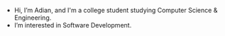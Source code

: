 - Hi, I’m Adian, and I'm a college student studying Computer Science & Engineering.
- I’m interested in Software Development.
<!---
adian12/adian12 is a ✨ special ✨ repository because its `README.md` (this file) appears on your GitHub profile.
You can click the Preview link to take a look at your changes.
--->
